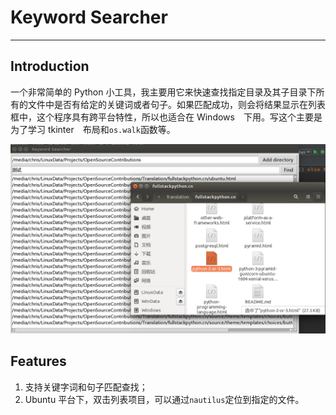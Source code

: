 # Keyword Searcher
--------------------------

## Introduction
一个非常简单的 Python 小工具，我主要用它来快速查找指定目录及其子目录下所有的文件中是否有给定的关键词或者句子。如果匹配成功，则会将结果显示在列表框中，这个程序具有跨平台特性，所以也适合在 Windows　下用。写这个主要是为了学习 tkinter　布局和`os.walk`函数等。

![](./keyword-searcher.png) 

## Features
1. 支持关键字词和句子匹配查找；
2. Ubuntu 平台下，双击列表项目，可以通过`nautilus`定位到指定的文件。

